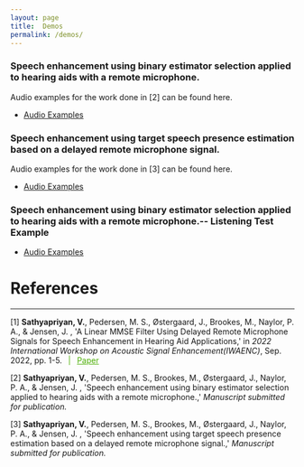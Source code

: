 ```yaml
---
layout: page
title:  Demos
permalink: /demos/
---
```



### Speech enhancement using binary estimator selection applied to hearing aids with a remote microphone.
Audio examples for the work done in [2] can be found here.
- [Audio Examples](https://vsathyapriyan.github.io/bes_complex/)

### Speech enhancement using target speech presence estimation based on a delayed remote microphone signal.
Audio examples for the work done in [3] can be found here.
- [Audio Examples](https://vsathyapriyan.github.io/spp_prediction/)

### Speech enhancement using binary estimator selection applied to hearing aids with a remote microphone.-- Listening Test Example
- [Audio Examples](https://vsathyapriyan.github.io/bes_example/)

# References
 <hr>
<p>[1]  <b>Sathyapriyan, V.</b>, Pedersen, M. S., Østergaard, J., Brookes, M., Naylor, P. A., & Jensen, J. , 'A Linear MMSE Filter Using Delayed Remote Microphone Signals for Speech Enhancement in Hearing Aid Applications,' in <i>2022 International Workshop on Acoustic Signal Enhancement(IWAENC)</i>, Sep. 2022, pp. 1-5. <span style="color:#4CAE04"> &ensp;|&ensp; </span> <a style="color:#4CAE04" href="https://ieeexplore.ieee.org/abstract/document/9616210"> Paper</a>

<p>[2]  <b>Sathyapriyan, V.</b>, Pedersen, M. S., Brookes, M., Østergaard, J., Naylor, P. A., & Jensen, J. , 'Speech enhancement using binary estimator selection applied to hearing aids with a remote microphone.,' <i>Manuscript submitted 
     for publication.</i>

<p>[3]  <b>Sathyapriyan, V.</b>, Pedersen, M. S., Brookes, M., Østergaard, J., Naylor, P. A., & Jensen, J. , 'Speech enhancement using target speech presence estimation based on a delayed remote microphone signal.,' <i>Manuscript submitted 
     for publication.</i>
